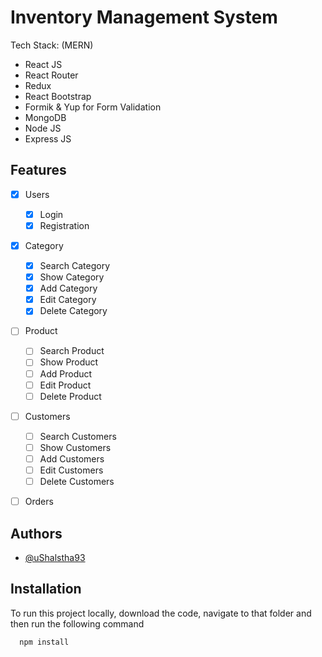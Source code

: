 
# Inventory Management System

Tech Stack:
(MERN)
- React JS
- React Router
- Redux
- React Bootstrap
- Formik & Yup for Form Validation
- MongoDB
- Node JS
- Express JS


## Features

- [x] Users
    - [x] Login
    - [x] Registration

- [x] Category
    - [x] Search Category
    - [x] Show Category
    - [x] Add Category
    - [x] Edit Category
    - [x] Delete Category

- [ ] Product
    - [ ] Search Product
    - [ ] Show Product
    - [ ] Add Product
    - [ ] Edit Product
    - [ ] Delete Product

- [ ] Customers
    - [ ] Search Customers
    - [ ] Show Customers
    - [ ] Add Customers
    - [ ] Edit Customers
    - [ ] Delete Customers

- [ ] Orders


## Authors

- [@uShalstha93](https://www.github.com/uShalstha93)


## Installation

To run this project locally, download the code, navigate to that folder and then run the following command

```bash
  npm install
```
    

    
